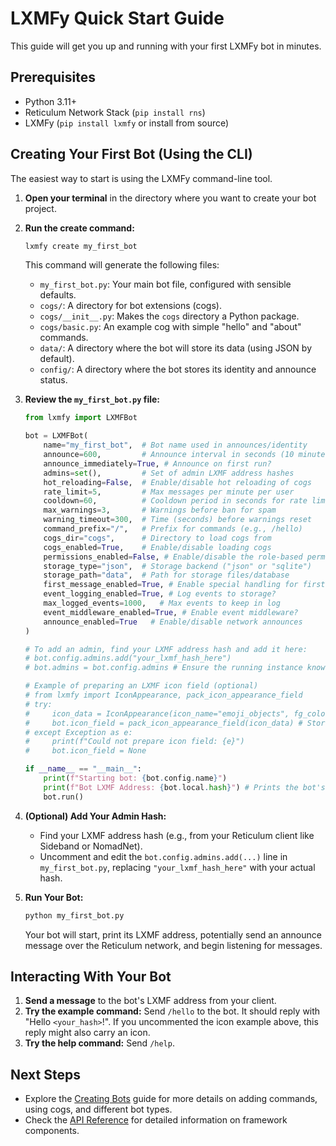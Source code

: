 # LXMFy Quick Start Guide

This guide will get you up and running with your first LXMFy bot in minutes.

## Prerequisites

*   Python 3.11+
*   Reticulum Network Stack (`pip install rns`)
*   LXMFy (`pip install lxmfy` or install from source)

## Creating Your First Bot (Using the CLI)

The easiest way to start is using the LXMFy command-line tool.

1.  **Open your terminal** in the directory where you want to create your bot project.
2.  **Run the create command:**

    ```bash
    lxmfy create my_first_bot
    ```

    This command will generate the following files:
    *   `my_first_bot.py`: Your main bot file, configured with sensible defaults.
    *   `cogs/`: A directory for bot extensions (cogs).
    *   `cogs/__init__.py`: Makes the `cogs` directory a Python package.
    *   `cogs/basic.py`: An example cog with simple "hello" and "about" commands.
    *   `data/`: A directory where the bot will store its data (using JSON by default).
    *   `config/`: A directory where the bot stores its identity and announce status.

3.  **Review the `my_first_bot.py` file:**

    ```python
    from lxmfy import LXMFBot

    bot = LXMFBot(
        name="my_first_bot",  # Bot name used in announces/identity
        announce=600,         # Announce interval in seconds (10 minutes)
        announce_immediately=True, # Announce on first run?
        admins=set(),         # Set of admin LXMF address hashes
        hot_reloading=False,  # Enable/disable hot reloading of cogs
        rate_limit=5,         # Max messages per minute per user
        cooldown=60,          # Cooldown period in seconds for rate limit
        max_warnings=3,       # Warnings before ban for spam
        warning_timeout=300,  # Time (seconds) before warnings reset
        command_prefix="/",   # Prefix for commands (e.g., /hello)
        cogs_dir="cogs",      # Directory to load cogs from
        cogs_enabled=True,    # Enable/disable loading cogs
        permissions_enabled=False, # Enable/disable the role-based permission system
        storage_type="json",  # Storage backend ("json" or "sqlite")
        storage_path="data",  # Path for storage files/database
        first_message_enabled=True, # Enable special handling for first messages
        event_logging_enabled=True, # Log events to storage?
        max_logged_events=1000,   # Max events to keep in log
        event_middleware_enabled=True, # Enable event middleware?
        announce_enabled=True   # Enable/disable network announces
    )

    # To add an admin, find your LXMF address hash and add it here:
    # bot.config.admins.add("your_lxmf_hash_here")
    # bot.admins = bot.config.admins # Ensure the running instance knows

    # Example of preparing an LXMF icon field (optional)
    # from lxmfy import IconAppearance, pack_icon_appearance_field
    # try:
    #     icon_data = IconAppearance(icon_name="emoji_objects", fg_color=b'\xFF\xA5\x00', bg_color=b'\x8B\x45\x13') # Orange on Brown
    #     bot.icon_field = pack_icon_appearance_field(icon_data) # Store for use in send/reply
    # except Exception as e:
    #     print(f"Could not prepare icon field: {e}")
    #     bot.icon_field = None

    if __name__ == "__main__":
        print(f"Starting bot: {bot.config.name}")
        print(f"Bot LXMF Address: {bot.local.hash}") # Prints the bot's address
        bot.run()
    ```

4.  **(Optional) Add Your Admin Hash:**
    *   Find your LXMF address hash (e.g., from your Reticulum client like Sideband or NomadNet).
    *   Uncomment and edit the `bot.config.admins.add(...)` line in `my_first_bot.py`, replacing `"your_lxmf_hash_here"` with your actual hash.

5.  **Run Your Bot:**

    ```bash
    python my_first_bot.py
    ```

    Your bot will start, print its LXMF address, potentially send an announce message over the Reticulum network, and begin listening for messages.

## Interacting With Your Bot

1.  **Send a message** to the bot's LXMF address from your client.
2.  **Try the example command:** Send `/hello` to the bot. It should reply with "Hello `<your_hash>`!".
    If you uncommented the icon example above, this reply might also carry an icon.
3.  **Try the help command:** Send `/help`.

## Next Steps

*   Explore the [Creating Bots](./creating-bots.md) guide for more details on adding commands, using cogs, and different bot types.
*   Check the [API Reference](./api.md) for detailed information on framework components. 